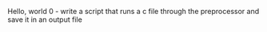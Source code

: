 Hello, world
0 - write a script that runs a c file through the preprocessor and save it in an output file
